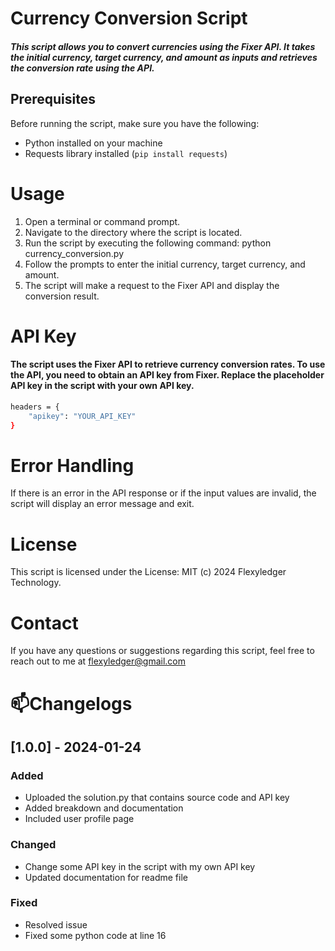 # Currency Conversion Script


##### This script allows you to convert currencies using the Fixer API. It takes the initial currency, target currency, and amount as inputs and retrieves the conversion rate using the API.

## Prerequisites

Before running the script, make sure you have the following:

* Python installed on your machine
* Requests library installed (`pip install requests`)

# Usage
1. Open a terminal or command prompt.
2. Navigate to the directory where the script is located.
3. Run the script by executing the following command: python currency_conversion.py
4. Follow the prompts to enter the initial currency, target currency, and amount.
5. The script will make a request to the Fixer API and display the conversion result.

# API Key

#### The script uses the Fixer API to retrieve currency conversion rates. To use the API, you need to obtain an API key from Fixer. Replace the placeholder API key in the script with your own API key.

```bash
headers = {
    "apikey": "YOUR_API_KEY"
}
```

# Error Handling

If there is an error in the API response or if the input values are invalid, the script will display an error message and exit.

# License

This script is licensed under the License: MIT (c) 2024 Flexyledger Technology.

# Contact
If you have any questions or suggestions regarding this script, feel free to reach out to me at flexyledger@gmail.com


# 📫Changelogs     
## [1.0.0] - 2024-01-24     
### Added  
- Uploaded the solution.py that contains source code and API key
- Added breakdown and documentation
- Included user profile page

### Changed
- Change some API key in the script with my own API key
- Updated documentation for readme file

### Fixed 
- Resolved issue 
- Fixed some python code at line 16


